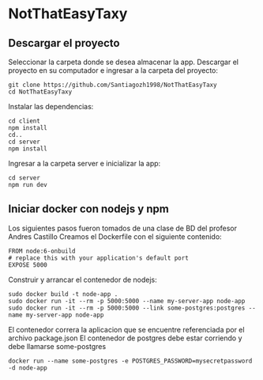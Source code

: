 # NotThatEasyTaxy
## Descargar el proyecto
Seleccionar la carpeta donde se desea almacenar la app.
Descargar el proyecto en su computador e ingresar a la carpeta del proyecto:
```
git clone https://github.com/Santiagozh1998/NotThatEasyTaxy
cd NotThatEasyTaxy
```
Instalar las dependencias:
```
cd client
npm install
cd..
cd server
npm install
```
Ingresar a la carpeta server e inicializar la app:
```
cd server
npm run dev
```

## Iniciar docker con nodejs y npm

Los siguientes pasos fueron tomados de una clase de BD del profesor Andres Castillo
Creamos el Dockerfile con el siguiente contenido:

```
FROM node:6-onbuild
# replace this with your application's default port
EXPOSE 5000
```
Construir y arrancar el contenedor de nodejs:
```
sudo docker build -t node-app .
sudo docker run -it --rm -p 5000:5000 --name my-server-app node-app
sudo docker run -it --rm -p 5000:5000 --link some-postgres:postgres --name my-server-app node-app
```
El contenedor correra la aplicacion que se encuentre referenciada por el archivo package.json
El contenedor de postgres debe estar corriendo y debe llamarse some-postgres
```
docker run --name some-postgres -e POSTGRES_PASSWORD=mysecretpassword -d node-app
```
